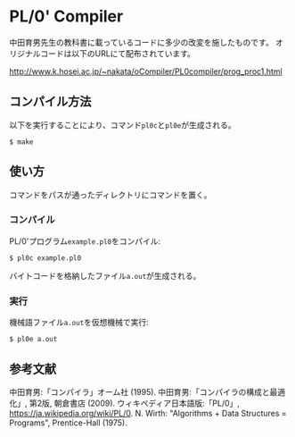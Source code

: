 # PL/0' Compiler

中田育男先生の教科書に載っているコードに多少の改変を施したものです。
オリジナルコードは以下のURLにて配布されています。

http://www.k.hosei.ac.jp/~nakata/oCompiler/PL0compiler/prog_proc1.html

## コンパイル方法

以下を実行することにより、コマンド`pl0c`と`pl0e`が生成される。
~~~
$ make
~~~

## 使い方

コマンドをパスが通ったディレクトリにコマンドを置く。

### コンパイル

PL/0'プログラム`example.pl0`をコンパイル:
~~~
$ pl0c example.pl0
~~~
バイトコードを格納したファイル`a.out`が生成される。

### 実行

機械語ファイル`a.out`を仮想機械で実行:
~~~
$ pl0e a.out
~~~

## 参考文献

中田育男:「コンパイラ」オーム社 (1995).
中田育男:「コンパイラの構成と最適化」, 第2版, 朝倉書店 (2009).
ウィキペディア日本語版:「PL/0」, https://ja.wikipedia.org/wiki/PL/0.
N. Wirth: "Algorithms + Data Structures = Programs", Prentice-Hall (1975).
